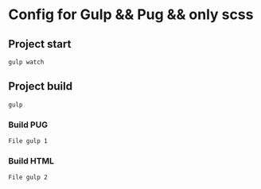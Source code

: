# Config for Gulp && Pug && only scss

## Project start
```
gulp watch
```

## Project build
```
gulp
```
### Build PUG
```
File gulp 1
```

### Build HTML
```
File gulp 2
```
